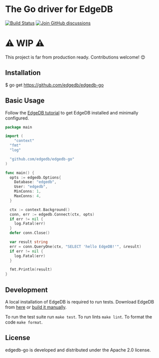 # The Go driver for EdgeDB
[![Build Status](https://github.com/edgedb/edgedb-go/workflows/Tests/badge.svg?event=push&branch=master)](https://github.com/edgedb/edgedb-go/actions)
[![Join GitHub discussions](https://img.shields.io/badge/join-github%20discussions-green)](https://github.com/edgedb/edgedb/discussions)

# ⚠️ WIP ⚠️
This project is far from production ready. Contributions welcome! 😊

## Installation
$ go get https://github.com/edgedb/edgedb-go

## Basic Usage
Follow the [EdgeDB tutorial](https://edgedb.com/docs/tutorial/index)
to get EdgeDB installed and minimally configured.

```go
package main

import (
	"context"
  "fmt"
  "log"

  "github.com/edgedb/edgedb-go"
)

func main() {
  opts := edgedb.Options{
    Database: "edgedb",
    User: "edgedb",
    MinConns: 1,
    MaxConns: 4,
  }

  ctx := context.Background()
  conn, err := edgedb.Connect(ctx, opts)
  if err != nil {
    log.Fatal(err)
  }
  defer conn.Close()

  var result string
  err = conn.QueryOne(ctx, "SELECT 'hello EdgeDB!'", &result)
  if err != nil {
    log.Fatal(err)
  }

  fmt.Println(result)
}
```

## Development

A local installation of EdgeDB is required to run tests.
Download EdgeDB from [here](https://edgedb.com/download)
or [build it manually](https://edgedb.com/docs/internals/dev/).

To run the test suite run `make test`.
To run lints `make lint`.
To format the code `make format`.

## License
edgedb-go is developed and distributed under the Apache 2.0 license.
